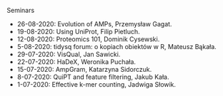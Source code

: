Seminars

 - 26-08-2020: Evolution of AMPs, Przemysław Gagat.
 - 19-08-2020: Using UniProt, Filip Pietluch.
 - 12-08-2020: Proteomics 101, Dominik Cysewski.
 - 5-08-2020: tidysq forum: o kopiach obiektów w R, Mateusz Bąkała.
 - 29-07-2020: VisQual, Jan Sawicki.
 - 22-07-2020: HaDeX, Weronika Puchała.
 - 15-07-2020: AmpGram, Katarzyna Sidorczuk.
 - 8-07-2020: QuiPT and feature filtering, Jakub Kała.
 - 1-07-2020: Effective k-mer counting, Jadwiga Słowik.
